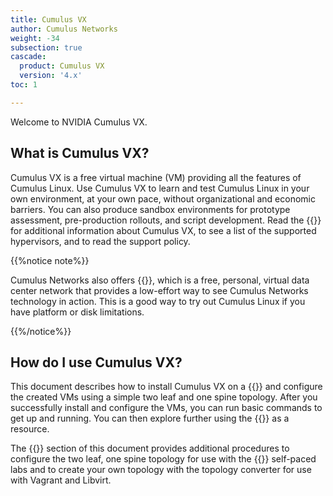 ```yaml
---
title: Cumulus VX
author: Cumulus Networks
weight: -34
subsection: true
cascade:
  product: Cumulus VX
  version: '4.x'
toc: 1

---
```

Welcome to NVIDIA Cumulus VX.

## What is Cumulus VX?

Cumulus VX is a free virtual machine (VM) providing all the features of Cumulus Linux. Use Cumulus VX to learn and test Cumulus Linux in your own environment, at your own pace, without organizational and economic barriers. You can also produce sandbox environments for prototype assessment, pre-production rollouts, and script development. Read the {{<link url="/Overview" text="Cumulus VX overview">}} for additional information about Cumulus VX, to see a list of the supported hypervisors, and to read the support policy.

{{%notice note%}}

Cumulus Networks also offers {{<exlink url="https://cumulusnetworks.com/products/cumulus-in-the-cloud/" text="Cumulus in the Cloud">}}, which is a free, personal, virtual data center network that provides a low-effort way to see Cumulus Networks technology in action. This is a good way to try out Cumulus Linux if you have platform or disk limitations.

{{%/notice%}}

## How do I use Cumulus VX?

This document describes how to install Cumulus VX on a {{<link url="Overview#supported-hypervisors" text="supported hypervisor">}} and configure the created VMs using a simple two leaf and one spine topology. After you successfully install and configure the VMs, you can run basic commands to get up and running. You can then explore further using the {{<exlink url="https://docs.cumulusnetworks.com/cumulus-linux" text="Cumulus Linux documentation">}} as a resource.

The {{<link url="Advanced-Configuration" text="Advanced Configuration">}} section of this document provides additional procedures to configure the two leaf, one spine topology for use with the {{<exlink url="https://cumulusnetworks.com/lp/cumulus-linux-on-demand/" text="Cumulus Linux on demand">}} self-paced labs and to create your own topology with the topology converter for use with Vagrant and Libvirt.
